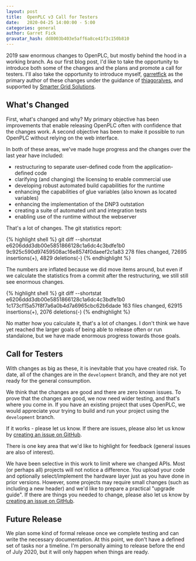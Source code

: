 ```yaml
---
layout: post
title:  OpenPLC v3 Call for Testers
date:   2020-04-25 14:00:00 - 5:00
categories: general
author: Garret Fick
gravatar_hash: dd8003b403e5aff6a8ce41f3c150b810
---
```


2019 saw enormous changes to OpenPLC, but mostly behind the
hood in a working branch. As our first blog post, I'd like to take the opportunity
to introduce both some of the changes and the plans and promote a call for
testers. I'll also take the opportunity to introduce myself,
[garretfick](https://github.com/garretfick) as
the primary author of these changes under the guidance of
[thiagoralves](https://github.com/thiagoralves), and supported by
[Smarter Grid Solutions](https://github.com/smartergridsolutions).

## What's Changed

First, what's changed and why? My primary objective has been improvements that
enable releasing OpenPLC often with confidence that the changes work. A second
objective has been to make it possible to run OpenPLC without relying on the
web interface.

In both of these areas, we've made huge progress and the changes over the last
year have included:

- restructuring to separate user-defined code from the application-defined code
- clarifying (and changing) the licensing to enable commercial use
- developing robust automated build capabilities for the runtime
- enhancing the capabilities of glue variables (also known as located variables)
- enhancing the implementation of the DNP3 outstation
- creating a suite of automated unit and integration tests
- enabling use of the runtime without the webserver

That's a lot of changes. The git statistics report:

{% highlight shell %}
git diff --shortstat e6206ddd3db00e5851866128c1a6dc4c3bdfe1b0 9c925c590d97459508ac16e8574f0daeef2c1a83
 278 files changed, 72695 insertions(+), 4829 deletions(-)
{% endhighlight %}

The numbers are inflated because we did move items around, but even if we
calculate the statistics from a commit after the restructuring, we still still
see enormous changes.

{% highlight shell %}
git diff --shortstat e6206ddd3db00e5851866128c1a6dc4c3bdfe1b0 1c173cf15a57f8f7a6a0b4d7a6965cbc62b6dade
 163 files changed, 62915 insertions(+), 2076 deletions(-)
{% endhighlight %}

No matter how you calculate it, that's a lot of changes. I don't think we have
yet reached the larger goals of being able to release often or run standalone,
but we have made enormous progress towards those goals.

## Call for Testers

With changes as big as these, it is inevitable that you have created risk.
To date, all of the changes are in the `development` branch, and they are not
yet ready for the general consumption.

We think that the changes are good and there are zero known issues. To prove
that the changes are good, we now need wider testing, and that's where you
come in. If you have an existing project that uses OpenPLC, we would appreciate
your trying to build and run your project using the `development` branch.

If it works - please let us know. If there are issues, please also let us know
by [creating an issue on GitHub](https://github.com/thiagoralves/OpenPLC_v3/issues).

There is one key area that we'd like to highlight for feedback (general
issues are also of interest).

We have been selective in this work to limit where we changed APIs. Most
(or perhaps all) projects will not notice a difference. You upload your code and
optionally select/implement the hardware layer just as you have done in prior
versions. However, some projects may require small changes (such as including
a new header) and we'd like to prepare a practical "upgrade guide".  If there
are things you needed to change, please also let us know by
[creating an issue on GitHub](https://github.com/thiagoralves/OpenPLC_v3/issues).

## Future Release

We plan some kind of formal release once we complete testing and can write the
necessary documentation. At this point, we don't have a defined set of tasks
nor a timeline. I'm personally aiming to release before the end of July
2020, but it will only happen when things are ready.

